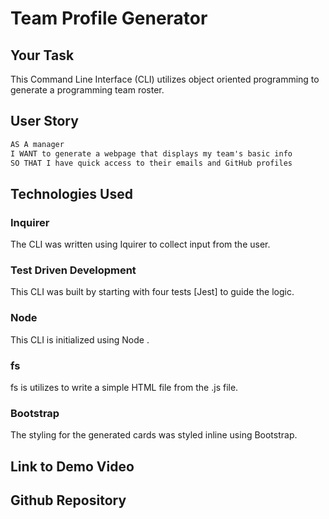 
# Team Profile Generator

## Your Task

This Command Line Interface (CLI) utilizes object oriented programming to generate a programming team roster. 

## User Story

```md
AS A manager
I WANT to generate a webpage that displays my team's basic info
SO THAT I have quick access to their emails and GitHub profiles
```

## Technologies Used 

### Inquirer 
The CLI was written using Iquirer to collect input from the user. 

### Test Driven Development
This CLI was built by starting with four tests [Jest] to guide the logic. 

### Node 
This CLI is initialized using Node . 

### fs
fs is utilizes to write a simple HTML file from the .js file. 

### Bootstrap
The styling for the generated cards was styled inline using Bootstrap. 

## Link to Demo Video 

## Github Repository 

